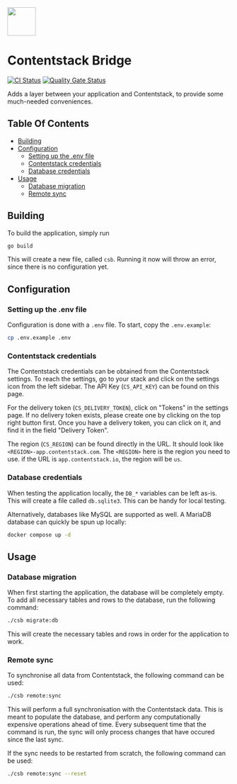 <img src="https://raw.githubusercontent.com/Dobefu/csb/refs/heads/main/logo.svg" width="64px">

# Contentstack Bridge

[![CI Status](https://github.com/Dobefu/csb/actions/workflows/ci.yml/badge.svg)](https://github.com/Dobefu/csb/actions/workflows/ci.yml)
[![Quality Gate Status](https://sonarcloud.io/api/project_badges/measure?project=Dobefu_contentstack-bridge&metric=alert_status)](https://sonarcloud.io/summary/new_code?id=Dobefu_contentstack-bridge)

Adds a layer between your application and Contentstack,
to provide some much-needed conveniences.

## Table Of Contents

<!-- toc -->

- [Building](#building)
- [Configuration](#configuration)
    * [Setting up the .env file](#setting-up-the-env-file)
    * [Contentstack credentials](#contentstack-credentials)
    * [Database credentials](#database-credentials)
- [Usage](#usage)
    * [Database migration](#database-migration)
    * [Remote sync](#remote-sync)

<!-- tocstop -->

## Building

To build the application, simply run
``` bash
go build
```

This will create a new file, called `csb`. Running it now will throw an error,
since there is no configuration yet.


## Configuration

### Setting up the .env file

Configuration is done with a `.env` file. To start, copy the `.env.example`:
``` bash
cp .env.example .env
```

### Contentstack credentials

The Contentstack credentials can be obtained from the Contentstack settings.
To reach the settings, go to your stack and click on the settings icon from the left sidebar.
The API Key (`CS_API_KEY`) can be found on this page.

For the delivery token (`CS_DELIVERY_TOKEN`), click on "Tokens" in the settings page.
If no delivery token exists, please create one by clicking on the top right button first.
Once you have a delivery token, you can click on it, and find it in the field "Delivery Token".

The region (`CS_REGION`) can be found directly in the URL.
It should look like `<REGION>-app.contentstack.com`. The `<REGION>` here is the region you need to use.
if the URL is `app.contentstack.io`, the region will be `us`.

### Database credentials

When testing the application locally, the `DB_*` variables can be left as-is.
This will create a file called `db.sqlite3`. This can be handy for local testing.

Alternatively, databases like MySQL are supported as well.
A MariaDB database can quickly be spun up locally:
```bash
docker compose up -d
```


## Usage

### Database migration
When first starting the application, the database will be completely empty.
To add all necessary tables and rows to the database, run the following command:

```bash
./csb migrate:db
```

This will create the necessary tables and rows in order for the application to work.

### Remote sync

To synchronise all data from Contentstack, the following command can be used:
```bash
./csb remote:sync
```

This will perform a full synchronisation with the Contentstack data.
This is meant to populate the database, and perform any computationally expensive
operations ahead of time.
Every subsequent time that the command is run, the sync will only process
changes that have occured since the last sync.

If the sync needs to be restarted from scratch, the following command can be used:
```bash
./csb remote:sync --reset
```
